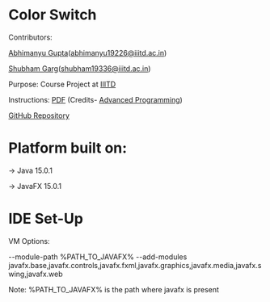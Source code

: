 # Color Switch

Contributors:

[Abhimanyu Gupta](https://github.com/0deadLock0)(abhimanyu19226@iiitd.ac.in)

[Shubham Garg](https://github.com/shubham19336)(shubham19336@iiitd.ac.in)

Purpose: Course Project at [IIITD](https://www.iiitd.ac.in/)

Instructions: [PDF](/Instructions.pdf) (Credits- [Advanced Programming](http://techtree.iiitd.edu.in/viewDescription/filename?=CSE201))

[GitHub Repository](https://github.com/0deadLock0/Color-Switch)

# Platform built on:

-> Java 15.0.1

-> JavaFX 15.0.1

# IDE Set-Up

VM Options:

--module-path %PATH_TO_JAVAFX% --add-modules javafx.base,javafx.controls,javafx.fxml,javafx.graphics,javafx.media,javafx.swing,javafx.web

Note: %PATH_TO_JAVAFX% is the path where javafx is present
